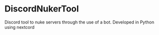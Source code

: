 # DiscordNukerTool
Discord tool to nuke servers through the use of a bot. Developed in Python using nextcord

